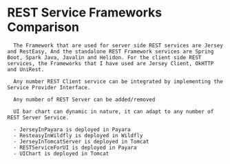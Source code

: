 # REST Service Frameworks Comparison
      The Framework that are used for server side REST services are Jersey and RestEasy, And the standalone REST Framework services are Spring Boot, Spark Java, Javalin and Helidon. For the client side REST services, the Frameworks that I have used are Jersey Client, OkHTTP and UniRest.
      
      Any number REST Client service can be integrated by implementing the Service Provider Interface.
         
      Any number of REST Server can be added/removed
      
      UI bar chart can dynamic in nature, it can adapt to any number of REST Server Service.
     
      - JerseyInPayara is deployed in Payara
      - ResteasyInWildfly is deployed in Wildfly
      - JerseyInTomcatServer is deployed in Tomcat
      - RESTServiceForUI is deployed in Payara
      - UIChart is deployed in Tomcat
